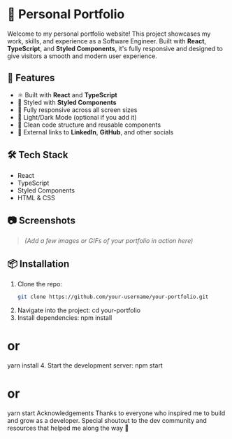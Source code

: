 # 💼 Personal Portfolio

Welcome to my personal portfolio website! This project showcases my work, skills, and experience as a Software Engineer. Built with **React**, **TypeScript**, and **Styled Components**, it's fully responsive and designed to give visitors a smooth and modern user experience.

## 🚀 Features

- ⚛️ Built with **React** and **TypeScript**
- 🎨 Styled with **Styled Components**
- 📱 Fully responsive across all screen sizes
- 🌙 Light/Dark Mode (optional if you add it)
- 🧩 Clean code structure and reusable components
- 🔗 External links to **LinkedIn**, **GitHub**, and other socials


## 🛠️ Tech Stack

- React
- TypeScript
- Styled Components
- HTML & CSS

## 📷 Screenshots

> *(Add a few images or GIFs of your portfolio in action here)*

## 📦 Installation

1. Clone the repo:
   ```bash
   git clone https://github.com/your-username/your-portfolio.git
2. Navigate into the project:
   cd your-portfolio
3. Install dependencies:
  npm install
  # or
  yarn install
4. Start the development server:
  npm start
  # or
  yarn start
 Acknowledgements
Thanks to everyone who inspired me to build and grow as a developer. Special shoutout to the dev community and resources that helped me along the way 💙

